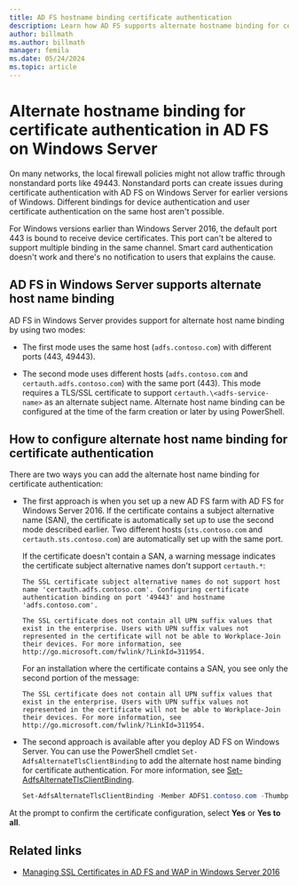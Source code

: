 ```yaml
---
title: AD FS hostname binding certificate authentication
description: Learn how AD FS supports alternate hostname binding for certificate authentication in Windows Server, including certificates without a SAN.
author: billmath
ms.author: billmath
manager: femila
ms.date: 05/24/2024
ms.topic: article
---
```


# Alternate hostname binding for certificate authentication in AD FS on Windows Server



On many networks, the local firewall policies might not allow traffic through nonstandard ports like 49443. Nonstandard ports can create issues during certificate authentication with AD FS on Windows Server for earlier versions of Windows. Different bindings for device authentication and user certificate authentication on the same host aren't possible. 

For Windows versions earlier than Windows Server 2016, the default port 443 is bound to receive device certificates. This port can't be altered to support multiple binding in the same channel. Smart card authentication doesn't work and there's no notification to users that explains the cause.

## AD FS in Windows Server supports alternate host name binding

AD FS in Windows Server provides support for alternate host name binding by using two modes:

- The first mode uses the same host (`adfs.contoso.com`) with different ports (443, 49443).

- The second mode uses different hosts (`adfs.contoso.com` and `certauth.adfs.contoso.com`) with the same port (443). This mode requires a TLS/SSL certificate to support `certauth.\<adfs-service-name>` as an alternate subject name. Alternate host name binding can be configured at the time of the farm creation or later by using PowerShell.

## How to configure alternate host name binding for certificate authentication

There are two ways you can add the alternate host name binding for certificate authentication:

- The first approach is when you set up a new AD FS farm with AD FS for Windows Server 2016. If the certificate contains a subject alternative name (SAN), the certificate is automatically set up to use the second mode described earlier. Two different hosts (`sts.contoso.com` and `certauth.sts.contoso.com`) are automatically set up with the same port.

   If the certificate doesn't contain a SAN, a warning message indicates the certificate subject alternative names don't support `certauth.*`:

   ```output
   The SSL certificate subject alternative names do not support host name 'certauth.adfs.contoso.com'. Configuring certificate authentication binding on port '49443' and hostname 'adfs.contoso.com'.
   
   The SSL certificate does not contain all UPN suffix values that exist in the enterprise. Users with UPN suffix values not represented in the certificate will not be able to Workplace-Join their devices. For more information, see http://go.microsoft.com/fwlink/?LinkId=311954.
   ```

   For an installation where the certificate contains a SAN, you see only the second portion of the message:

   ```output
   The SSL certificate does not contain all UPN suffix values that exist in the enterprise. Users with UPN suffix values not represented in the certificate will not be able to Workplace-Join their devices. For more information, see http://go.microsoft.com/fwlink/?LinkId=311954.
   ```

- The second approach is available after you deploy AD FS on Windows Server. You can use the PowerShell cmdlet `Set-AdfsAlternateTlsClientBinding` to add the alternate host name binding for certificate authentication. For more information, see [Set-AdfsAlternateTlsClientBinding](/powershell/module/adfs/set-adfsalternatetlsclientbinding).

   ```powershell
   Set-AdfsAlternateTlsClientBinding -Member ADFS1.contoso.com -Thumbprint '<thumbprint of cert>'
   ```

At the prompt to confirm the certificate configuration, select **Yes** or **Yes to all**.

## Related links

- [Managing SSL Certificates in AD FS and WAP in Windows Server 2016](./manage-ssl-certificates-ad-fs-wap.md)
